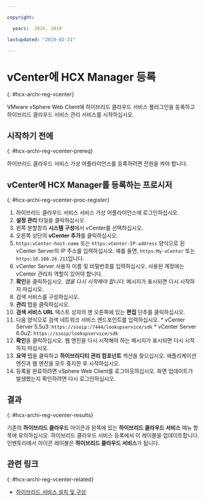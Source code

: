 ```yaml
---

copyright:

  years:  2016, 2019

lastupdated: "2019-02-21"

---
```

# vCenter에 HCX Manager 등록
{: #hcx-archi-reg-vcenter}

VMware vSphere Web Client에 하이브리드 클라우드 서비스 플러그인을 등록하고 하이브리드 클라우드 서비스 관리 서비스를 시작하십시오.

## 시작하기 전에
{: #hcx-archi-reg-vcenter-prereq}

하이브리드 클라우드 서비스 가상 어플라이언스를 등록하려면 전원을 켜야 합니다.

## vCenter에 HCX Manager를 등록하는 프로시저
{: #hcx-archi-reg-vcenter-proc-register}

1. 하이브리드 클라우드 서비스 서비스 가상 어플라이언스에 로그인하십시오.
2. **설정 관리** 타일을 클릭하십시오.
  1. 왼쪽 분할창의 **시스템 구성**에서 vCenter를 선택하십시오.
  2. 오른쪽 상단의 **vCenter 추가**를 클릭하십시오.
  3. `https:vCenter-host-name` 또는 `https:vCenter-IP-address` 양식으로 된 vCenter Server의 IP 주소를 입력하십시오. 예를 들면, `https:My-vCenter` 또는 `https:10.108.26.211`입니다.
  4. vCenter Server 사용자 이름 및 비밀번호를 입력하십시오. 사용된 계정에는 vCenter 관리자 역할이 있어야 합니다.
  5. **확인**을 클릭하십시오. _앱을 다시 시작해야 합니다._ 메시지가 표시되면 다시 시작하지 마십시오.
3. 검색 서비스를 구성하십시오.
  1. **관리** 탭을 클릭하십시오.
  2. **검색 서비스 URL** 텍스트 상자의 맨 오른쪽에 있는 **편집** 단추를 클릭하십시오.
  3. 다음 양식으로 검색 네트워크 서비스 엔드포인트를 입력하십시오.
    * vCenter Server 5.5u3: `https://ssoip:/7444/lookupservice/sdk`
    * vCenter Server 6.0u2: `https://ssoip/lookupservice/sdk`
  4. **확인**을 클릭하십시오. 웹 엔진을 다시 시작해야 하는 메시지가 표시되면 다시 시작하지 마십시오.
4. **요약** 탭을 클릭하고 **하이브리디티 관리 컴포넌트** 섹션을 찾으십시오. 애플리케이션 엔진과 웹 엔진을 모두 중지한 후 시작하십시오.
5. 등록을 완료하려면 vSphere Web Client를 로그아웃하십시오. 화면 업데이트가 발생했는지 확인하려면 다시 로그인하십시오.

## 결과
{: #hcx-archi-reg-vcenter-results}

기존의 **하이브리드 클라우드** 아이콘과 왼쪽에 있는 **하이브리드 클라우드 서비스** 메뉴 항목에 유의하십시오. 하이브리드 클라우드 서비스 등록에서 이 레이블을 업데이트합니다. 인벤토리에서 아이콘 레이블은 **하이브리드 클라우드 서비스**가 됩니다.

## 관련 링크
{: #hcx-archi-reg-vcenter-related}

* [하이브리드 서비스 설치 및 구성](/docs/services/vmwaresolutions/archiref/hcx-archi?topic=vmware-solutions-hcx-archi-install-cfg-hybrid)
